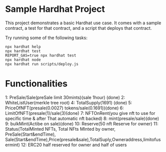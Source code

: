 # Sample Hardhat Project

This project demonstrates a basic Hardhat use case. It comes with a sample contract, a test for that contract, and a script that deploys that contract.

Try running some of the following tasks:

```shell
npx hardhat help
npx hardhat test
REPORT_GAS=true npx hardhat test
npx hardhat node
npx hardhat run scripts/deploy.js
```

# Functionalities

1: PreSale/Sale(preSale limit 30mints)(sale 1hour) (done)
2: WhiteListUser(merkle tree root)
4: TotalSupply(1691) (done)
5: PriceOfNFT(presale(0.0027) tokens/sale(0.1691))(done)
6: LimitOfNFT(presale(1)/sale(3)(done)
7: NFTOnRent(you give nft to use for specific time & after That automatic nft backed)
8: mint(presale/sale)(done)
9: bulkMint(Actibe on sale)(done)
10: Reserve(50 nft Reserve for owner)
11: Status(TotalMinted NFTs, Total NFts MInted by owner, PreSale(Start&endTime), Sale(Start&endTime),Price(presale&sale),TotalSuply,Owneraddress,limitofusermint)
12: ERC20 half reserved for owner and half of users
